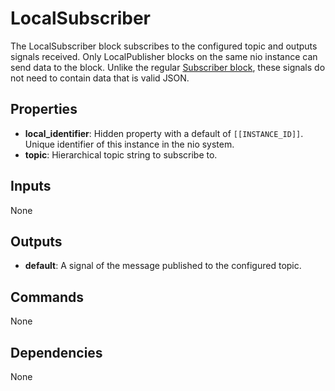 LocalSubscriber
===============
The LocalSubscriber block subscribes to the configured topic and outputs signals received. Only LocalPublisher blocks on the same nio instance can send data to the block. Unlike the regular [Subscriber block](https://blocks.n.io/Subscriber), these signals do not need to contain data that is valid JSON.

Properties
----------
- **local_identifier**: Hidden property with a default of `[[INSTANCE_ID]]`. Unique identifier of this instance in the nio system.
- **topic**: Hierarchical topic string to subscribe to.

Inputs
------
None

Outputs
-------
- **default**: A signal of the message published to the configured topic.

Commands
--------
None

Dependencies
------------
None
